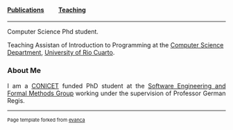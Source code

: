 #### [Publications](/publications)&nbsp;   &nbsp;   &nbsp;   &nbsp;   &nbsp; [Teaching](/teaching)&nbsp;   &nbsp;   &nbsp;   &nbsp;   &nbsp;

---


Computer Science Phd student. 

Teaching Assistan of Introduction to Programming at the [Computer Science Department](http://dc.exa.unrc.edu.ar), [University of Rio Cuarto](https://www.unrc.edu.ar).



### About Me

<div style="text-align: justify"> 
	

I am a [CONICET](https://www.conicet.gov.ar) funded PhD student at the [Software Engineering and Formal Methods Group](http://diogenes.dc.exa.unrc.edu.ar/research/) working under the supervision of Professor German Regis.


</div>





---
<p style="font-size:11px">Page template forked from <a href="https://github.com/evanca/quick-portfolio">evanca</a></p>
<!-- Remove above link if you don't want to attibute -->
